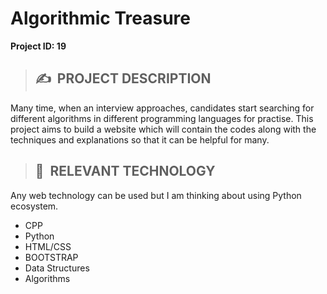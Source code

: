 # **Algorithmic Treasure**

**Project ID: 19**

>## ✍&nbsp; PROJECT DESCRIPTION
Many time, when an interview approaches, candidates start searching for different algorithms in different programming languages for practise. This project aims to build a website which will contain the codes along with the techniques and explanations so that it can be helpful for many.


>## 📂&nbsp; RELEVANT TECHNOLOGY
Any web technology can be used but I am thinking about using Python ecosystem.

* CPP
* Python
* HTML/CSS
* BOOTSTRAP
* Data Structures
* Algorithms


